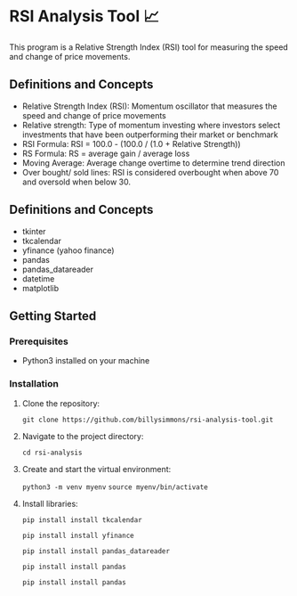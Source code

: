 # RSI Analysis Tool 📈

This program is a Relative Strength Index (RSI) tool for measuring the speed and change of price movements.

## Definitions and Concepts

- Relative Strength Index (RSI): Momentum oscillator that measures the speed and change of price movements
- Relative strength: Type of momentum investing where investors select investments that have been outperforming their market or benchmark
- RSI Formula: RSI = 100.0 - (100.0 / (1.0 + Relative Strength))
- RS Formula: RS = average gain / average loss
- Moving Average: Average change overtime to determine trend direction
- Over bought/ sold lines: RSI is considered overbought when above 70 and oversold when below 30.

## Definitions and Concepts

- tkinter
- tkcalendar
- yfinance (yahoo finance)
- pandas
- pandas_datareader
- datetime
- matplotlib

## Getting Started

### Prerequisites

- Python3 installed on your machine

### Installation

1.  Clone the repository:

    `git clone https://github.com/billysimmons/rsi-analysis-tool.git`

2.  Navigate to the project directory:

    `cd rsi-analysis`

3.  Create and start the virtual environment:

    `python3 -m venv myenv`
    `source myenv/bin/activate`

4.  Install libraries:

    `pip install install tkcalendar`

    `pip install install yfinance`

    `pip install install pandas_datareader`

    `pip install install pandas`

    `pip install install pandas`
